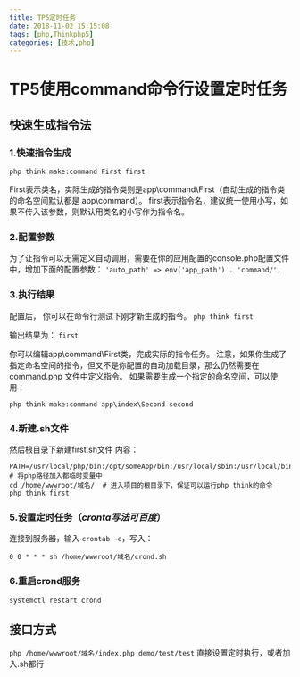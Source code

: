 ```yaml
---
title: TP5定时任务
date: 2018-11-02 15:15:08
tags: [php,Thinkphp5]
categories: [技术,php]
---
```

# TP5使用command命令行设置定时任务

## 快速生成指令法
### 1.快速指令生成
`php think make:command First first`

First表示类名，实际生成的指令类则是app\command\First（自动生成的指令类的命名空间默认都是 app\command）。
first表示指令名，建议统一使用小写，如果不传入该参数，则默认用类名的小写作为指令名。
### 2.配置参数
为了让指令可以无需定义自动调用，需要在你的应用配置的console.php配置文件中，增加下面的配置参数：
`'auto_path' => env('app_path') . 'command/',`

### 3.执行结果
配置后， 你可以在命令行测试下刚才新生成的指令。
`php think first`

输出结果为：
`first`

你可以编辑app\command\First类，完成实际的指令任务。
注意，如果你生成了指定命名空间的指令，但又不是你配置的自动加载目录，那么仍然需要在command.php 文件中定义指令。
如果需要生成一个指定的命名空间，可以使用：

`php think make:command app\index\Second second`

### 4.新建.sh文件
然后根目录下新建first.sh文件
内容：
````
PATH=/usr/local/php/bin:/opt/someApp/bin:/usr/local/sbin:/usr/local/bin:/usr/sbin:/usr/bin:/sbin:/bin # 将php路径加入都临时变量中
cd /home/wwwroot/域名/  # 进入项目的根目录下，保证可以运行php think的命令
php think first
````
### 5.设置定时任务（*cronta写法可百度*）
连接到服务器，输入 `crontab -e`，写入：

`0 0 * * * sh /home/wwwroot/域名/crond.sh`

### 6.重启crond服务
`systemctl restart crond`

## 接口方式
`php /home/wwwroot/域名/index.php demo/test/test`
直接设置定时执行，或者加入.sh都行


